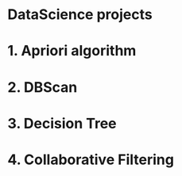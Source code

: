 # **DataScience projects**

# **1. Apriori algorithm**

# **2. DBScan**


# **3. Decision Tree**


# **4. Collaborative Filtering**
